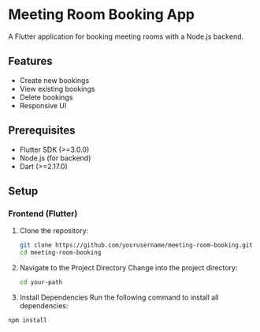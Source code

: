 # Meeting Room Booking App

A Flutter application for booking meeting rooms with a Node.js backend.

## Features
- Create new bookings
- View existing bookings
- Delete bookings
- Responsive UI

## Prerequisites
- Flutter SDK (>=3.0.0)
- Node.js (for backend)
- Dart (>=2.17.0)

## Setup

### Frontend (Flutter)
1. Clone the repository:
   ```bash
   git clone https://github.com/yourusername/meeting-room-booking.git
   cd meeting-room-booking
2. Navigate to the Project Directory
Change into the project directory:
   ```bash
   cd your-path
3. Install Dependencies
Run the following command to install all dependencies:
```bash
npm install


   
